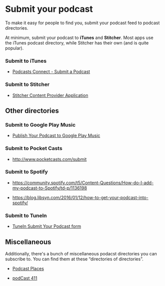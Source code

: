 # Submit your podcast

To make it easy for people to find you, submit your podcast feed to podcast directories.

At minimum, submit your podcast to **iTunes** and **Stitcher**. Most apps use the iTunes podcast directory, while Stitcher has their own (and is quite popular).

### Submit to iTunes

* [Podcasts Connect - Submit a Podcast](https://help.apple.com/itc/podcasts_connect/#/itcd88ea40b9)

### Submit to Stitcher

* [Stitcher Content Provider Application](http://www.stitcher.com/content-providers)

## Other directories

### Submit to Google Play Music

* [Publish Your Podcast to Google Play Music](https://play.google.com/music/podcasts/publish)

### Submit to Pocket Casts

* http://www.pocketcasts.com/submit

### Submit to Spotify

* https://community.spotify.com/t5/Content-Questions/How-do-I-add-my-podcast-to-Spotify/td-p/1136198

* https://blog.libsyn.com/2016/01/12/how-to-get-your-podcast-into-spotify/

### Submit to TuneIn

* [TuneIn Submit Your Podcast form](http://help.tunein.com/customer/portal/emails/new?ticket[labels_new]=podcast&t=641867)

## Miscellaneous

Additionally, there's a bunch of miscellaneous podacst directories you can subscribe to. You can find them at these “directories of directories”.

* [Podcast Places](http://podcastplaces.com/)

* [podCast 411](http://www.podcast411.com/page2.html)


